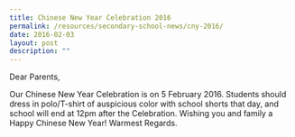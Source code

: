 ```yaml
---
title: Chinese New Year Celebration 2016
permalink: /resources/secondary-school-news/cny-2016/
date: 2016-02-03
layout: post
description: ""
---
```

Dear Parents,

Our Chinese New Year Celebration is on 5 February 2016. Students should dress in polo/T-shirt of auspicious color with school shorts that day, and school will end at 12pm after the Celebration. Wishing you and family a Happy Chinese New Year! Warmest Regards.